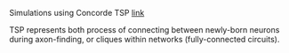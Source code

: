 Simulations using Concorde TSP [link](http://www.math.uwaterloo.ca/tsp/concorde/gui/gui.htm)

TSP represents both process of connecting between newly-born neurons during axon-finding, or cliques within networks (fully-connected circuits).
